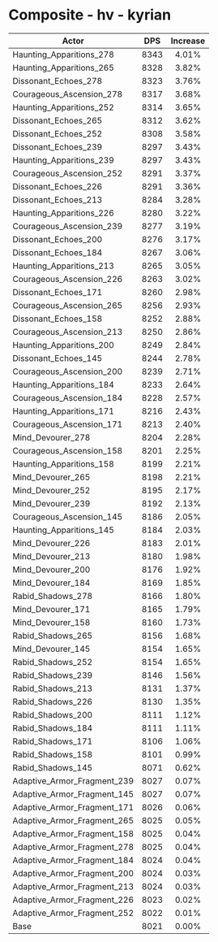 # Composite - hv - kyrian
| Actor | DPS | Increase |
|---|:---:|:---:|
|Haunting_Apparitions_278|8343|4.01%|
|Haunting_Apparitions_265|8328|3.82%|
|Dissonant_Echoes_278|8323|3.76%|
|Courageous_Ascension_278|8317|3.68%|
|Haunting_Apparitions_252|8314|3.65%|
|Dissonant_Echoes_265|8312|3.62%|
|Dissonant_Echoes_252|8308|3.58%|
|Dissonant_Echoes_239|8297|3.43%|
|Haunting_Apparitions_239|8297|3.43%|
|Courageous_Ascension_252|8291|3.37%|
|Dissonant_Echoes_226|8291|3.36%|
|Dissonant_Echoes_213|8284|3.28%|
|Haunting_Apparitions_226|8280|3.22%|
|Courageous_Ascension_239|8277|3.19%|
|Dissonant_Echoes_200|8276|3.17%|
|Dissonant_Echoes_184|8267|3.06%|
|Haunting_Apparitions_213|8265|3.05%|
|Courageous_Ascension_226|8263|3.02%|
|Dissonant_Echoes_171|8260|2.98%|
|Courageous_Ascension_265|8256|2.93%|
|Dissonant_Echoes_158|8252|2.88%|
|Courageous_Ascension_213|8250|2.86%|
|Haunting_Apparitions_200|8249|2.84%|
|Dissonant_Echoes_145|8244|2.78%|
|Courageous_Ascension_200|8239|2.71%|
|Haunting_Apparitions_184|8233|2.64%|
|Courageous_Ascension_184|8228|2.57%|
|Haunting_Apparitions_171|8216|2.43%|
|Courageous_Ascension_171|8213|2.40%|
|Mind_Devourer_278|8204|2.28%|
|Courageous_Ascension_158|8201|2.25%|
|Haunting_Apparitions_158|8199|2.21%|
|Mind_Devourer_265|8198|2.21%|
|Mind_Devourer_252|8195|2.17%|
|Mind_Devourer_239|8192|2.13%|
|Courageous_Ascension_145|8186|2.05%|
|Haunting_Apparitions_145|8184|2.03%|
|Mind_Devourer_226|8183|2.01%|
|Mind_Devourer_213|8180|1.98%|
|Mind_Devourer_200|8176|1.92%|
|Mind_Devourer_184|8169|1.85%|
|Rabid_Shadows_278|8166|1.80%|
|Mind_Devourer_171|8165|1.79%|
|Mind_Devourer_158|8160|1.73%|
|Rabid_Shadows_265|8156|1.68%|
|Mind_Devourer_145|8154|1.65%|
|Rabid_Shadows_252|8154|1.65%|
|Rabid_Shadows_239|8146|1.56%|
|Rabid_Shadows_213|8131|1.37%|
|Rabid_Shadows_226|8130|1.35%|
|Rabid_Shadows_200|8111|1.12%|
|Rabid_Shadows_184|8111|1.11%|
|Rabid_Shadows_171|8106|1.06%|
|Rabid_Shadows_158|8101|0.99%|
|Rabid_Shadows_145|8071|0.62%|
|Adaptive_Armor_Fragment_239|8027|0.07%|
|Adaptive_Armor_Fragment_145|8027|0.07%|
|Adaptive_Armor_Fragment_171|8026|0.06%|
|Adaptive_Armor_Fragment_265|8025|0.05%|
|Adaptive_Armor_Fragment_158|8025|0.04%|
|Adaptive_Armor_Fragment_278|8025|0.04%|
|Adaptive_Armor_Fragment_184|8024|0.04%|
|Adaptive_Armor_Fragment_200|8024|0.03%|
|Adaptive_Armor_Fragment_213|8024|0.03%|
|Adaptive_Armor_Fragment_226|8023|0.02%|
|Adaptive_Armor_Fragment_252|8022|0.01%|
|Base|8021|0.00%|
